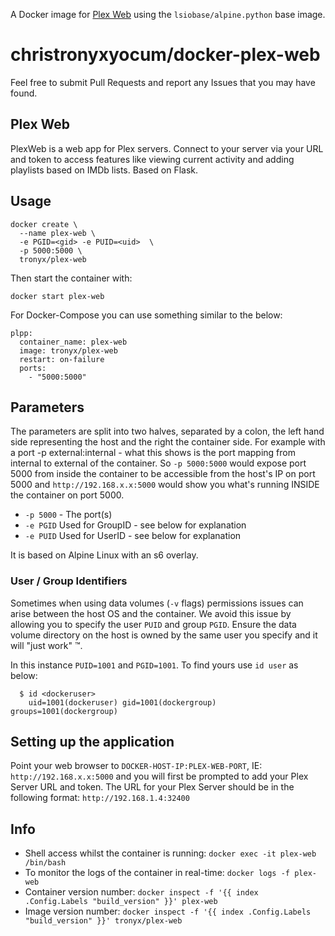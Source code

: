 A Docker image for [Plex Web](https://github.com/banjoanton/plex-web) using the `lsiobase/alpine.python` base image.

# christronyxyocum/docker-plex-web

Feel free to submit Pull Requests and report any Issues that you may have found.

## Plex Web

PlexWeb is a web app for Plex servers. Connect to your server via your URL and token to access features like viewing current activity and adding playlists based on IMDb lists. Based on Flask.

## Usage

```
docker create \
  --name plex-web \
  -e PGID=<gid> -e PUID=<uid>  \
  -p 5000:5000 \
  tronyx/plex-web
```

Then start the container with:

```
docker start plex-web
```

For Docker-Compose you can use something similar to the below:

```
plpp:
  container_name: plex-web
  image: tronyx/plex-web
  restart: on-failure
  ports:
    - "5000:5000"
```

## Parameters

The parameters are split into two halves, separated by a colon, the left hand side representing the host and the right the container side. For example with a port -p external:internal - what this shows is the port mapping from internal to external of the container. So `-p 5000:5000` would expose port 5000 from inside the container to be accessible from the host's IP on port 5000 and `http://192.168.x.x:5000` would show you what's running INSIDE the container on port 5000.

* `-p 5000` - The port(s)
* `-e PGID` Used for GroupID - see below for explanation
* `-e PUID` Used for UserID - see below for explanation

It is based on Alpine Linux with an s6 overlay.

### User / Group Identifiers

Sometimes when using data volumes (`-v` flags) permissions issues can arise between the host OS and the container. We avoid this issue by allowing you to specify the user `PUID` and group `PGID`. Ensure the data volume directory on the host is owned by the same user you specify and it will "just work" ™.

In this instance `PUID=1001` and `PGID=1001`. To find yours use `id user` as below:

```
  $ id <dockeruser>
    uid=1001(dockeruser) gid=1001(dockergroup) groups=1001(dockergroup)
```

## Setting up the application

Point your web browser to `DOCKER-HOST-IP:PLEX-WEB-PORT`, IE: `http://192.168.x.x:5000` and you will first be prompted to add your Plex Server URL and token. The URL for your Plex Server should be in the following format: `http://192.168.1.4:32400`

## Info

* Shell access whilst the container is running: `docker exec -it plex-web /bin/bash`
* To monitor the logs of the container in real-time: `docker logs -f plex-web`
* Container version number: `docker inspect -f '{{ index .Config.Labels "build_version" }}' plex-web`
* Image version number: `docker inspect -f '{{ index .Config.Labels "build_version" }}' tronyx/plex-web`
